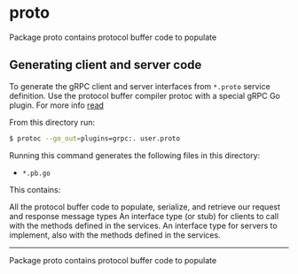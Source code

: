 # proto
Package proto contains protocol buffer code to populate

## Generating client and server code
To generate the gRPC client and server interfaces from `*.proto` service definition.
Use the protocol buffer compiler protoc with a special gRPC Go plugin. For more info [read](https://grpc.io/docs/quickstart/go.html)

From this directory run:
```bash
$ protoc --go_out=plugins=grpc:. user.proto
```
Running this command generates the following files in this directory:

* `*.pb.go`

This contains:

All the protocol buffer code to populate, serialize, and retrieve our request and response message types
An interface type (or stub) for clients to call with the methods defined in the services.
An interface type for servers to implement, also with the methods defined in the services.

* * *
Package proto contains protocol buffer code to populate